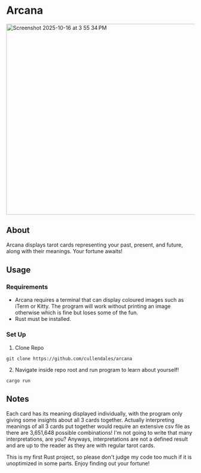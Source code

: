 # Arcana

<img width="649" height="510" alt="Screenshot 2025-10-16 at 3 55 34 PM" src="https://github.com/user-attachments/assets/7fe69a61-fddb-4a57-b773-30dba8773419" />


## About
Arcana displays tarot cards representing your past, present, and future, along with their meanings. Your fortune awaits!

## Usage

### Requirements
- Arcana requires a terminal that can display coloured images such as iTerm or Kitty. The program will work without printing an image otherwise which is fine but loses some of the fun.
- Rust must be installed.

### Set Up
1. Clone Repo
```
git clone https://github.com/cullendales/arcana
```
2. Navigate inside repo root and run program to learn about yourself!
```
cargo run
```

## Notes
Each card has its meaning displayed individually, with the program only giving some insights about all 3 cards together. Actually interpreting meanings of all 3 cards put together would require an extensive csv file as there are 3,651,648 possible combinations! I'm not going to write that many interpretations, are you? Anyways, interpretations are not a defined result and are up to the reader as they are with regular tarot cards.

This is my first Rust project, so please don't judge my code too much if it is unoptimized in some parts. Enjoy finding out your fortune!
